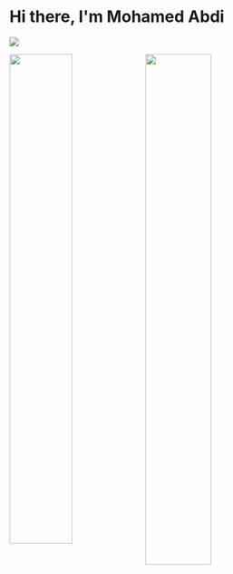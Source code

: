 
# Hi there, I'm Mohamed Abdi

![](https://komarev.com/ghpvc/?username=your-github-mohamedabdiahmed&color=blueviolet&style=flat-square)

<img width="47%" align="left" src="http://github-readme-streak-stats.herokuapp.com/?user=mohamedabdiahmed&theme=shades-of-purple&hide_border=true&date_format=j%20M%5B%20Y%5D" />
<img align="left" width="48%" src="https://github-readme-stats.vercel.app/api/top-langs/?username=mohamedabdiahmed&layout=compact" />


<br />

<br />
